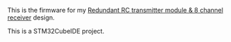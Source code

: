 This is the firmware for my [Redundant RC transmitter module & 8 channel receiver](https://github.com/bodri/kapukiTRX-hw-trx) design.

This is a STM32CubeIDE project.
